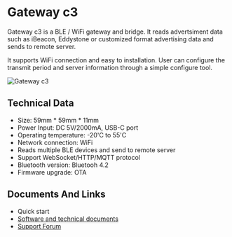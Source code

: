 # Gateway c3 #

Gateway c3 is a BLE / WiFi gateway and bridge. It reads advertsiment data such as iBeacon, Eddystone or customized format advertising data and sends to remote server.

It supports WiFi connection and easy to installation. User can configure the transmit period and server information through a simple configure tool.

![Gateway c3](https://i1.aprbrother.com/gw-c3.jpg-640.jpg)

## Technical Data ##

- Size: 59mm * 59mm * 11mm
- Power Input: DC 5V/2000mA, USB-C port
- Operating temperature: -20'C to 55'C
- Network connection: WiFi
- Reads multiple BLE devices and send to remote server
- Support WebSocket/HTTP/MQTT protocol
- Bluetooth version: Bluetooh 4.2
- Firmware upgrade: OTA

## Documents And Links

- Quick start
- [Software and technical documents](gwc3/tech.md)
- [Support Forum](https://bbs.aprbrother.com/c/wifi)
